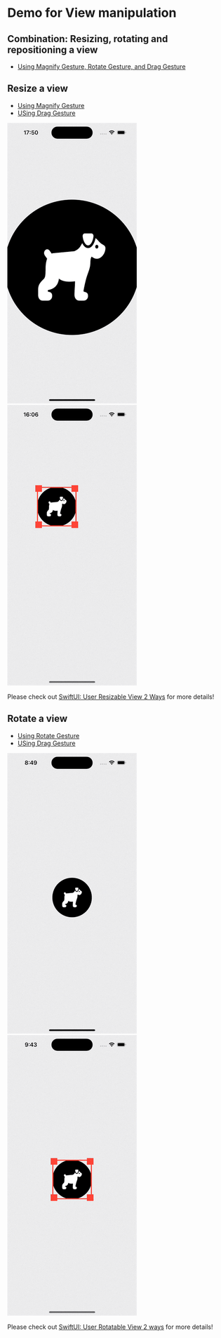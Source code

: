 # Demo for View manipulation

## Combination: Resizing, rotating and repositioning a view
- [Using Magnify Gesture, Rotate Gesture, and Drag Gesture](/ViewManipulationDemo/Resize+Rotation+Repoisition/Magnify+Rotate+DragDemo.swift)


## Resize a view

- [Using Magnify Gesture](/ViewManipulationDemo/Resize/PinchToResizeDemo.swift)
- [USing Drag Gesture](/ViewManipulationDemo/Resize/DragToResizeDemo.swift)

![](/readmeAsset/pinchToResize.gif)
![](/readmeAsset/dragToResize.gif)

Please check out [SwiftUI: User Resizable View 2 Ways](https://medium.com/@itsuki.enjoy/swiftui-user-resizable-view-2-ways-7bee4e5c8381) for more details!

## Rotate a view

- [Using Rotate Gesture](/ViewManipulationDemo/Rotation/TwoFingerRotateDemo.swift)
- [USing Drag Gesture](/ViewManipulationDemo/Rotation/DragToRotateDemo.swift)

![](/readmeAsset/twoFinterRotate.gif)
![](/readmeAsset/dragToRotate.gif)

Please check out [SwiftUI: User Rotatable View 2 ways](https://medium.com/@itsuki.enjoy/swiftui-user-rotatable-view-2-ways-583e3175e2f8) for more details!